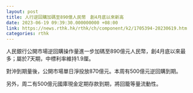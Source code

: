 ```yaml
---
layout: post
title: 人行逆回購加碼至890億人民幣　創4月底以來新高
date: 2023-06-19 09:39:30.000000000 +08:00
link: https://news.rthk.hk/rthk/ch/component/k2/1705394-20230619.htm
categories: rthk
---
```


人民銀行公開市場逆回購操作量進一步加碼至890億元人民幣，創4月底以來最多；屬於7天期，中標利率維持1.9厘。

對沖到期量後，公開市場單日淨投放870億元。本周有500億元逆回購到期。

另外，周二有500億元國庫現金定期存款到期，將回籠等量流動性。
